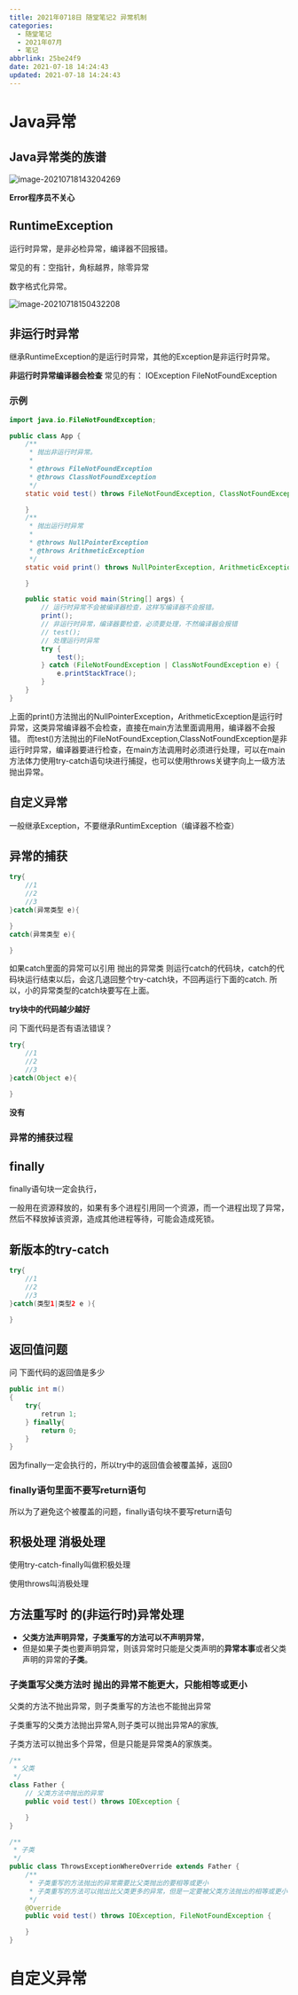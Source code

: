 ```yaml
---
title: 2021年0718日 随堂笔记2 异常机制
categories:
  - 随堂笔记
  - 2021年07月
  - 笔记
abbrlink: 25be24f9
date: 2021-07-18 14:24:43
updated: 2021-07-18 14:24:43
---
```


#  Java异常

## Java异常类的族谱

![image-20210718143204269](https://gitee.com/XiaoLan223/images/raw/master/Blog/Sum/20210718143204.png)

**Error程序员不关心**

## RuntimeException

运行时异常，是非必检异常，编译器不回报错。

常见的有：空指针，角标越界，除零异常

数字格式化异常。

![image-20210718150432208](https://gitee.com/XiaoLan223/images/raw/master/Blog/Sum/20210718150432.png)

## 非运行时异常

继承RuntimeException的是运行时异常，其他的Exception是非运行时异常。

**非运行时异常编译器会检查**
常见的有：
IOException
FileNotFoundException

### 示例
```java
import java.io.FileNotFoundException;

public class App {
    /**
     * 抛出非运行时异常。
     * 
     * @throws FileNotFoundException
     * @throws ClassNotFoundException
     */
    static void test() throws FileNotFoundException, ClassNotFoundException {

    }
    /**
     * 抛出运行时异常
     * 
     * @throws NullPointerException
     * @throws ArithmeticException
     */
    static void print() throws NullPointerException, ArithmeticException {

    }

    public static void main(String[] args) {
        // 运行时异常不会被编译器检查，这样写编译器不会报错。
        print();
        // 非运行时异常，编译器要检查，必须要处理，不然编译器会报错
        // test();
        // 处理运行时异常
        try {
            test();
        } catch (FileNotFoundException | ClassNotFoundException e) {
            e.printStackTrace();
        }
    }
}
```
上面的print()方法抛出的NullPointerException，ArithmeticException是运行时异常，这类异常编译器不会检查，直接在main方法里面调用用，编译器不会报错。
而test()方法抛出的FileNotFoundException,ClassNotFoundException是非运行时异常，编译器要进行检查，在main方法调用时必须进行处理，可以在main方法体力使用try-catch语句块进行捕捉，也可以使用throws关键字向上一级方法抛出异常。

## 自定义异常

一般继承Exception，不要继承RuntimException（编译器不检查）

## 异常的捕获

```java
try{
    //1
    //2
    //3
}catch(异常类型 e){

}
catch(异常类型 e){

}
```
如果catch里面的异常可以引用 抛出的异常类 则运行catch的代码块，catch的代码块运行结束以后，会这几退回整个try-catch块，不回再运行下面的catch.
所以，小的异常类型的catch块要写在上面。

**try块中的代码越少越好**

问 下面代码是否有语法错误？
```java
try{
    //1
    //2
    //3
}catch(Object e){

}
```
**没有**

### 异常的捕获过程

## finally

finally语句块一定会执行，

一般用在资源释放的，如果有多个进程引用同一个资源，而一个进程出现了异常，然后不释放掉该资源，造成其他进程等待，可能会造成死锁。

## 新版本的try-catch

```java
try{
    //1
    //2
    //3
}catch(类型1|类型2 e ){

}
```

## 返回值问题
问 下面代码的返回值是多少
```java
public int m()
{
	try{
		retrun 1;
	} finally{
		return 0;
	}
}
```
因为finally一定会执行的，所以try中的返回值会被覆盖掉，返回0

### finally语句里面不要写return语句

所以为了避免这个被覆盖的问题，finally语句块不要写return语句

## 积极处理 消极处理

使用try-catch-finally叫做积极处理

使用throws叫消极处理



## 方法重写时 的(非运行时)异常处理

- **父类方法声明异常，子类重写的方法可以不声明异常**，
- 但是如果子类也要声明异常，则该异常时只能是父类声明的**异常本事**或者父类声明的异常的**子类**。

### 子类重写父类方法时 抛出的异常不能更大，只能相等或更小

父类的方法不抛出异常，则子类重写的方法也不能抛出异常

子类重写的父类方法抛出异常A,则子类可以抛出异常A的家族,

子类方法可以抛出多个异常，但是只能是异常类A的家族类。

```java
/**
 * 父类
 */
class Father {
    // 父类方法中抛出的异常
    public void test() throws IOException {

    }
}

/**
 * 子类
 */
public class ThrowsExceptionWhereOverride extends Father {
    /**
     * 子类重写的方法抛出的异常需要比父类抛出的要相等或更小
     * 子类重写的方法可以抛出比父类更多的异常，但是一定要被父类方法抛出的相等或更小
     */
    @Override
    public void test() throws IOException, FileNotFoundException {

    }
}
```

# 自定义异常

